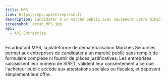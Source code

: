 ```yaml
---
title: MPS
link: https://mps.apientreprise.fr
description: Candidater à un marché public avec seulement votre SIRET.
screenshot: ecran_MPS.jpg
api:
  - API Entreprise
---
```


En adoptant MPS, la plateforme de dématérialisation Marchés Sécurisés permet aux entreprises de candidater à un marché public sans remplir de formulaire complexe ni fournir de pièces justificatives. Les entreprises saisisissent leur numéro de SIRET, valident leur consentement à ce que l'acheteur public accède aux attestations sociales ou fiscales, et déposent simplement leur offre.
